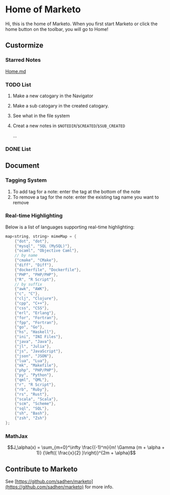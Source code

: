 ﻿# Home of Marketo
Hi, this is the home of Marketo. When you first start Marketo or click the home button on the toolbar, you will go to Home!

## Custormize
### Starred Notes
[Home.md](/Home.md)

### TODO List
1. Make a new catogary in the Navigator
2. Make a sub catogary in the created catogary.
3. See what in the file system
4. Creat a new notes in `$NOTEDIR`/`$CREATED`/`$SUB_CREATED`

   ...

### DONE List
   
## Document
### Tagging System
1. To add tag for a note: enter the tag at the bottom of the note
2. To remove a tag for the note: enter the existing tag name you want to remove

### Real-time Highlighting
Below is a list of languages supporting real-time highlighting:
``` cpp
map<string, string> mimeMap = {
    {"dot", "dot"},
    {"mysql", "SQL (MySQL)"},
    {"ocaml", "Objective Caml"},
    // by name
    {"cmake", "CMake"},
    {"diff", "Diff"},
    {"dockerfile", "Dockerfile"},
    {"PHP", "PHP/PHP"},
    {"R", "R Script"},
    // by suffix
    {"awk", "AWK"},
    {"c", "C"},
    {"clj", "Clojure"},
    {"cpp", "C++"},
    {"css", "CSS"},
    {"erl", "Erlang"},
    {"for", "Fortran"},
    {"fpp", "Fortran"},
    {"go", "Go"},
    {"hs", "Haskell"},
    {"ini", "INI Files"},
    {"java", "Java"},
    {"jl", "Julia"},
    {"js", "JavaScript"},
    {"json", "JSON"},
    {"lua", "Lua"},
    {"mk", "Makefile"},
    {"php", "PHP/PHP"},
    {"py", "Python"},
    {"qml", "QML"},
    {"r", "R Script"},
    {"rb", "Ruby"},
    {"rs", "Rust"},
    {"scala", "Scala"},
    {"scm", "Scheme"},
    {"sql", "SQL"},
    {"sh", "Bash"},
    {"zsh", "Zsh"}
};
```
### MathJax
$$J_\alpha(x) = \sum_{m=0}^\infty \frac{(-1)^m}{m! \Gamma (m + \alpha + 1)} {\left({ \frac{x}{2} }\right)}^{2m + \alpha}$$

## Contribute to Marketo
See [https://github.com/sadhen/marketo](https://github.com/sadhen/marketo) for more info.
